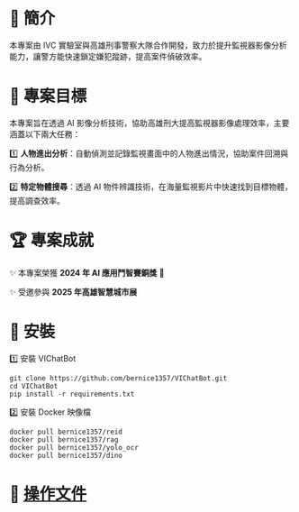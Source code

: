 # 📌 簡介
本專案由 IVC 實驗室與高雄刑事警察大隊合作開發，致力於提升監視器影像分析能力，讓警方能快速鎖定嫌犯蹤跡，提高案件偵破效率。

# 🎯 專案目標
本專案旨在透過 AI 影像分析技術，協助高雄刑大提高監視器影像處理效率，主要涵蓋以下兩大任務：

1️⃣ **人物進出分析**：自動偵測並記錄監視畫面中的人物進出情況，協助案件回溯與行為分析。

2️⃣ **特定物體搜尋**：透過 AI 物件辨識技術，在海量監視影片中快速找到目標物體，提高調查效率。

# 🏆 專案成就
✨ 本專案榮獲 **2024 年 AI 應用鬥智賽銅獎** 🥉

✨ 受邀參與 **2025 年高雄智慧城市展**

# 🔧 安裝
1️⃣ 安裝 VIChatBot
```
git clone https://github.com/bernice1357/VIChatBot.git
cd VIChatBot
pip install -r requirements.txt
```
2️⃣ 安裝 Docker 映像檔
```
docker pull bernice1357/reid
docker pull bernice1357/rag
docker pull bernice1357/yolo_ocr
docker pull bernice1357/dino
```
# 📖 [操作文件](https://hackmd.io/@dKlXf-pnTbSedGssjMmjNQ/SkqSCtxhye)

